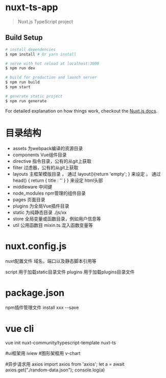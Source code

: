 # nuxt-ts-app

> Nuxt.js TypeScript project

## Build Setup

``` bash
# install dependencies
$ npm install # Or yarn install

# serve with hot reload at localhost:3000
$ npm run dev

# build for production and launch server
$ npm run build
$ npm start

# generate static project
$ npm run generate
```

For detailed explanation on how things work, checkout the [Nuxt.js docs](https://github.com/nuxt/nuxt.js).

# 目录结构

- assets 为webpack编译的资源目录
- components Vue组件目录
- directive 指令目录，公有的从git上获取
- filter 过虑器，公有的从git上获取
- layouts 主框架模版目录 ， 通过 layout(){return  'empty';  } 来设定 。 通过 head() { return {  title : '' } } 来设定 html头部
- middleware 中间键
- node_modules npm管理的组件目录
- pages 页面目录
- plugins 为全局Vue插件目录
- static 为纯静态目录 ./js/xx
- store 全局变量或函数目录，例如用户信息等
- util 公用函数目
mixin.ts 混入函数变量等

# nuxt.config.js
nuxt配置文件
域名，端口以及静态脚本引用等

script 用于加载static目录文件
plugins 用于加载plugins目录文件

# package.json
npm插件管理文件
install xxx --save

# vue cli
vue init nuxt-community/typescript-template nuxt-ts

#ui框架用 iview
#图形架框用 v-chart

#异步请求用 axios
import axios from 'axios';
let a = await axios.get("./random-data.json");
console.log(a)




